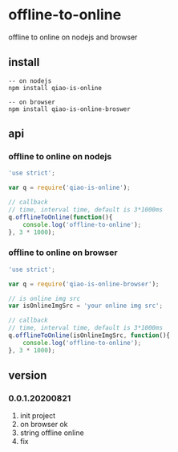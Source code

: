 # offline-to-online
offline to online on nodejs and browser

## install
```
-- on nodejs
npm install qiao-is-online

-- on browser
npm install qiao-is-online-broswer
```

## api
### offline to online on nodejs
```javascript
'use strict';

var q = require('qiao-is-online');

// callback
// time, interval time, default is 3*1000ms
q.offlineToOnline(function(){
    console.log('offline-to-online');
}, 3 * 1000);
```

### offline to online on browser
```javascript
'use strict';

var q = require('qiao-is-online-browser');

// is online img src
var isOnlineImgSrc = 'your online img src';

// callback
// time, interval time, default is 3*1000ms
q.offlineToOnline(isOnlineImgSrc, function(){
    console.log('offline-to-online');
}, 3 * 1000);
```

## version
### 0.0.1.20200821
1. init project
2. on browser ok
3. string offline online
4. fix